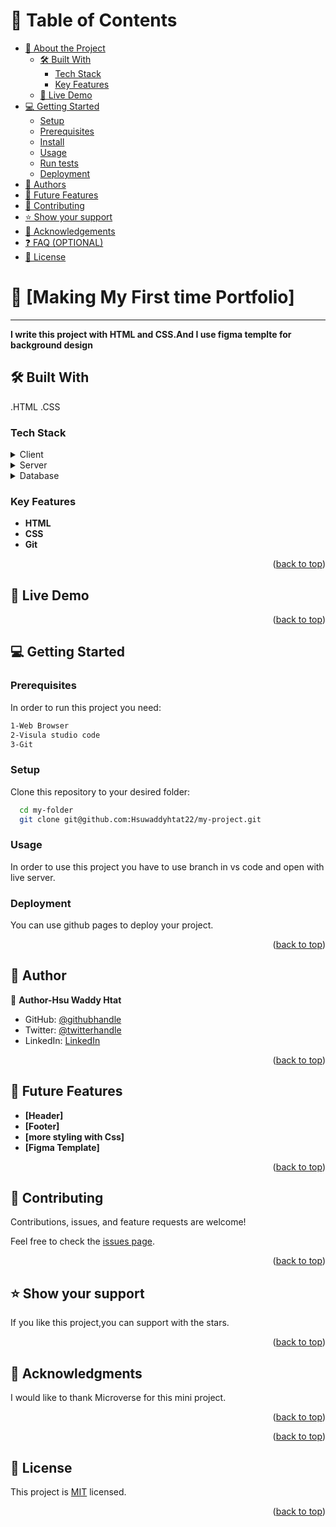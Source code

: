 <a name="readme-top"></a>



# 📗 Table of Contents

- [📖 About the Project](#about-project)
  - [🛠 Built With](#built-with)
    - [Tech Stack](#tech-stack)
    - [Key Features](#key-features)
  - [🚀 Live Demo](#live-demo)
- [💻 Getting Started](#getting-started)
  - [Setup](#setup)
  - [Prerequisites](#prerequisites)
  - [Install](#install)
  - [Usage](#usage)
  - [Run tests](#run-tests)
  - [Deployment](#deployment)
- [👥 Authors](#authors)
- [🔭 Future Features](#future-features)
- [🤝 Contributing](#contributing)
- [⭐️ Show your support](#support)
- [🙏 Acknowledgements](#acknowledgements)
- [❓ FAQ (OPTIONAL)](#faq)
- [📝 License](#license)


# 📖 [Making My First time Portfolio]<a name="about-project"></a>


****
**I write this project with  HTML and CSS.And I use figma templte for background design**


## 🛠 Built With <a name="built-with"></a>
 .HTML
 .CSS

### Tech Stack <a name="tech-stack"></a>


<details>
  <summary>Client</summary>
  <ul>
    <li><a href="https://reactjs.org/">React.js</a></li>
  </ul>
</details>

<details>
  <summary>Server</summary>
  <ul>
    <li><a href="https://expressjs.com/">Express.js</a></li>
  </ul>
</details>

<details>
<summary>Database</summary>
  <ul>
    <li><a href="https://www.postgresql.org/">PostgreSQL</a></li>
  </ul>
</details>


### Key Features <a name="key-features"></a>

- **HTML**
- **CSS**
- **Git**

<p align="right">(<a href="#readme-top">back to top</a>)</p>

## 🚀 Live Demo <a name="https://hsuwaddyhtat22.github.io/Portfolio/"></a>
<p align="right">(<a href="">back to top</a>)</p>



## 💻 Getting Started <a name="getting-started"></a>


### Prerequisites

In order to run this project you need:

```sh
1-Web Browser 
2-Visula studio code
3-Git
```


### Setup

Clone this repository to your desired folder:

```sh
  cd my-folder
  git clone git@github.com:Hsuwaddyhtat22/my-project.git
```



### Usage

In order to use this project you have to use branch in vs code
and open with live server.



### Deployment

You can use github pages  to deploy your project.



<p align="right">(<a href="#readme-top">back to top</a>)</p>

## 👥 Author <a name="authors"></a>


👤 **Author-Hsu Waddy Htat**
- GitHub: [@githubhandle](https://github.com/Hsuwaddyhtat22)
- Twitter: [@twitterhandle](https://twitter.com/HtatWaddy83921?s=09)
- LinkedIn: [LinkedIn](https://www.linkedin.com/in/hsu-waddy-313a40222)



<p align="right">(<a href="#readme-top">back to top</a>)</p>


## 🔭 Future Features <a name="future-features"></a>

- **[Header]**
- **[Footer]**
- **[more styling with Css]**
- **[Figma Template]**

<p align="right">(<a href="#readme-top">back to top</a>)</p>


## 🤝 Contributing <a name="contributing"></a>

Contributions, issues, and feature requests are welcome!

Feel free to check the [issues page](../../issues/).

<p align="right">(<a href="#readme-top">back to top</a>)</p>


## ⭐️ Show your support <a name="support"></a>

 If you like this project,you can support with the stars.

<p align="right">(<a href="#readme-top">back to top</a>)</p>

## 🙏 Acknowledgments <a name="acknowledgements"></a>

I would like to thank Microverse for this mini project.

<p align="right">(<a href="#readme-top">back to top</a>)</p>


<p align="right">(<a href="#readme-top">back to top</a>)</p>


## 📝 License <a name="license"></a>

This project is [MIT](./LICENSE) licensed.


<p align="right">(<a href="#readme-top">back to top</a>)</p>